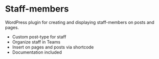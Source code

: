 Staff-members
=============

WordPress plugin for creating and displaying staff-members on posts and pages.

+ Custom post-type for staff
+ Organize staff in Teams
+ Insert on pages and posts via shortcode
+ Documentation included


